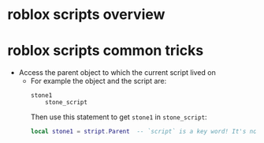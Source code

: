 # roblox scripts overview

# roblox scripts common tricks

* Access the parent object to which the current script lived on
  * For example the object and the script are:
    ```
    stone1
        stone_script
    ```
    Then use this statement to get `stone1` in `stone_script`:
    ```lua
    local stone1 = stript.Parent  -- `script` is a key word! It's not the name of any object! All lower case!
    ```
